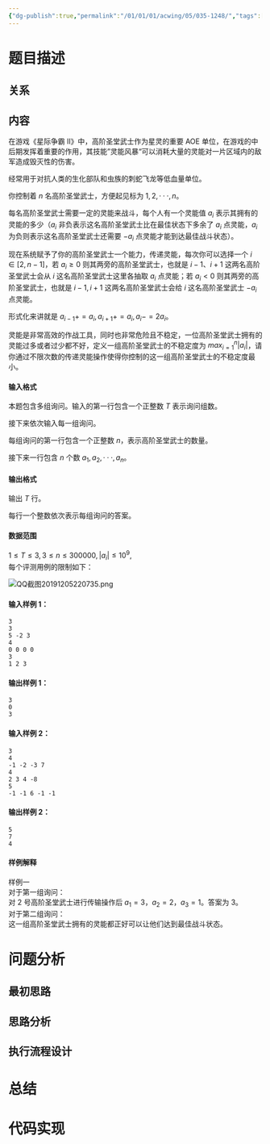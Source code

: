 ```yaml
---
{"dg-publish":true,"permalink":"/01/01/01/acwing/05/035-1248/","tags":["blog"]}
---
```



# 题目描述
## 关系

## 内容
在游戏《星际争霸 II》中，高阶圣堂武士作为星灵的重要 AOE 单位，在游戏的中后期发挥着重要的作用，其技能”灵能风暴“可以消耗大量的灵能对一片区域内的敌军造成毁灭性的伤害。

经常用于对抗人类的生化部队和虫族的刺蛇飞龙等低血量单位。

你控制着 $n$ 名高阶圣堂武士，方便起见标为 $1, 2, · · · , n$。

每名高阶圣堂武士需要一定的灵能来战斗，每个人有一个灵能值 $a_i$ 表示其拥有的灵能的多少（$a_i$ 非负表示这名高阶圣堂武士比在最佳状态下多余了 $a_i$ 点灵能，$a_i$ 为负则表示这名高阶圣堂武士还需要 $−a_i$ 点灵能才能到达最佳战斗状态）。

现在系统赋予了你的高阶圣堂武士一个能力，传递灵能，每次你可以选择一个 $i \in [2, n − 1]$，若 $a_i ≥ 0$ 则其两旁的高阶圣堂武士，也就是 $i − 1、i + 1$ 这两名高阶圣堂武士会从 $i$ 这名高阶圣堂武士这里各抽取 $a_i$ 点灵能；若 $a_i < 0$ 则其两旁的高阶圣堂武士，也就是 $i − 1, i + 1$ 这两名高阶圣堂武士会给 $i$ 这名高阶圣堂武士 $−a_i$ 点灵能。

形式化来讲就是 $a_{i−1} += a_i, a_{i+1} += a_i, a_i −= 2a_i$。

灵能是非常高效的作战工具，同时也非常危险且不稳定，一位高阶圣堂武士拥有的灵能过多或者过少都不好，定义一组高阶圣堂武士的不稳定度为 $max_{i=1}^n|a_i|$，请你通过不限次数的传递灵能操作使得你控制的这一组高阶圣堂武士的不稳定度最小。

#### 输入格式

本题包含多组询问。输入的第一行包含一个正整数 $T$ 表示询问组数。

接下来依次输入每一组询问。

每组询问的第一行包含一个正整数 $n$，表示高阶圣堂武士的数量。

接下来一行包含 $n$ 个数 $a_1, a_2, · · · ,a_n$。

#### 输出格式

输出 $T$ 行。

每行一个整数依次表示每组询问的答案。

#### 数据范围

$1 \le T \le 3,3 \le n \le 300000,|a_i| \le 10^9$,  
每个评测用例的限制如下：

![QQ截图20191205220735.png](https://cdn.acwing.com/media/article/image/2019/12/05/19_ba773c9e17-QQ截图20191205220735.png)

#### 输入样例 1：

```
3
3
5 -2 3
4
0 0 0 0
3
1 2 3
```

#### 输出样例 1：

```
3
0
3
```

#### 输入样例 2：

```
3
4
-1 -2 -3 7
4
2 3 4 -8
5
-1 -1 6 -1 -1
```

#### 输出样例 2：

```
5
7
4
```

#### 样例解释

样例一  
对于第一组询问：  
对 $2$ 号高阶圣堂武士进行传输操作后 $a_1 = 3，a_2 = 2，a_3 = 1$。答案为 $3$。  
对于第二组询问：  
这一组高阶圣堂武士拥有的灵能都正好可以让他们达到最佳战斗状态。
# 问题分析
## 最初思路

## 思路分析

## 执行流程设计

# 总结

# 代码实现
```

```
